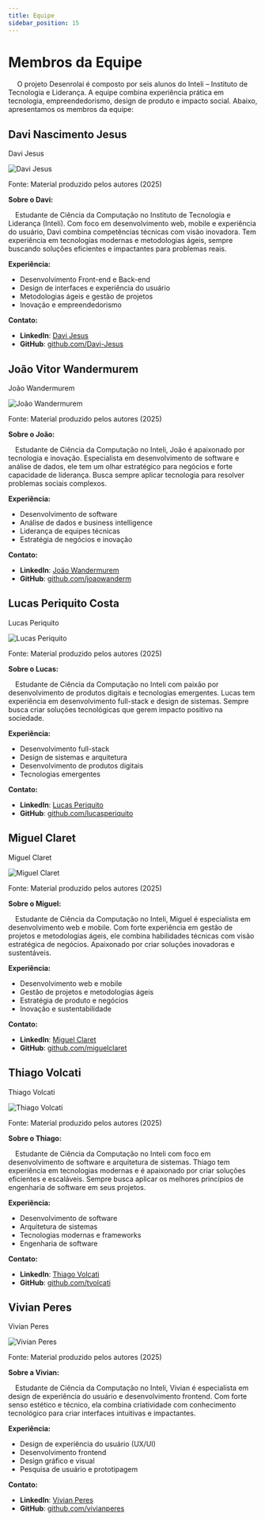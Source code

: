 ```yaml
---
title: Equipe
sidebar_position: 15
---
```


# Membros da Equipe
&emsp; O projeto Desenrolai é composto por seis alunos do Inteli – Instituto de Tecnologia e Liderança. A equipe combina experiência prática em tecnologia, empreendedorismo, design de produto e impacto social. Abaixo, apresentamos os membros da equipe:

## Davi Nascimento Jesus

<p style={{textAlign: 'center'}}>Davi Jesus</p>
<div style={{margin: 15}}>
    <div style={{textAlign: 'center'}}>
        <img src={require("../static/img/equipe/davi.jpeg").default} style={{width: 300}} alt="Davi Jesus" />
        <br />
    </div>
</div>
<p style={{textAlign: 'center'}}>Fonte:  Material produzido pelos autores (2025)</p>

**Sobre o Davi:**

&emsp;Estudante de Ciência da Computação no Instituto de Tecnologia e Liderança (Inteli). Com foco em desenvolvimento web, mobile e experiência do usuário, Davi combina competências técnicas com visão inovadora. Tem experiência em tecnologias modernas e metodologias ágeis, sempre buscando soluções eficientes e impactantes para problemas reais.

**Experiência:**
- Desenvolvimento Front-end e Back-end
- Design de interfaces e experiência do usuário
- Metodologias ágeis e gestão de projetos
- Inovação e empreendedorismo

**Contato:**
- **LinkedIn**: [Davi Jesus](https://www.linkedin.com/in/davi-jesus-/)  
- **GitHub**: [github.com/Davi-Jesus](https://github.com/Davi-Jesus)

## João Vitor Wandermurem

<p style={{textAlign: 'center'}}>João Wandermurem</p>
<div style={{margin: 15}}>
    <div style={{textAlign: 'center'}}>
        <img src={require("../static/img/equipe/jv.jpeg").default} style={{width: 300}} alt="João Wandermurem" />
        <br />
    </div>
</div>
<p style={{textAlign: 'center'}}>Fonte:  Material produzido pelos autores (2025)</p>

**Sobre o João:**

&emsp;Estudante de Ciência da Computação no Inteli, João é apaixonado por tecnologia e inovação. Especialista em desenvolvimento de software e análise de dados, ele tem um olhar estratégico para negócios e forte capacidade de liderança. Busca sempre aplicar tecnologia para resolver problemas sociais complexos.

**Experiência:**
- Desenvolvimento de software
- Análise de dados e business intelligence
- Liderança de equipes técnicas
- Estratégia de negócios e inovação

**Contato:**
- **LinkedIn**: [João Wandermurem](https://www.linkedin.com/in/joao-wandermurem/)
- **GitHub**: [github.com/joaowanderm](https://github.com/joaowanderm)

## Lucas Periquito Costa

<p style={{textAlign: 'center'}}>Lucas Periquito</p>
<div style={{margin: 15}}>
    <div style={{textAlign: 'center'}}>
        <img src={require("../static/img/equipe/lucas.jpeg").default} style={{width: 300}} alt="Lucas Periquito" />
        <br />
    </div>
</div>
<p style={{textAlign: 'center'}}>Fonte:  Material produzido pelos autores (2025)</p>

**Sobre o Lucas:**

&emsp;Estudante de Ciência da Computação no Inteli com paixão por desenvolvimento de produtos digitais e tecnologias emergentes. Lucas tem experiência em desenvolvimento full-stack e design de sistemas. Sempre busca criar soluções tecnológicas que gerem impacto positivo na sociedade.

**Experiência:**
- Desenvolvimento full-stack
- Design de sistemas e arquitetura
- Desenvolvimento de produtos digitais
- Tecnologias emergentes

**Contato:**
- **LinkedIn**: [Lucas Periquito](https://www.linkedin.com/in/lucas-periquito/)
- **GitHub**: [github.com/lucasperiquito](https://github.com/lucasperiquito)

## Miguel Claret

<p style={{textAlign: 'center'}}>Miguel Claret</p>
<div style={{margin: 15}}>
    <div style={{textAlign: 'center'}}>
        <img src={require("../static/img/equipe/claret.jpeg").default} style={{width: 300}} alt="Miguel Claret" />
        <br />
    </div>
</div>
<p style={{textAlign: 'center'}}>Fonte:  Material produzido pelos autores (2025)</p>

**Sobre o Miguel:**

&emsp;Estudante de Ciência da Computação no Inteli, Miguel é especialista em desenvolvimento web e mobile. Com forte experiência em gestão de projetos e metodologias ágeis, ele combina habilidades técnicas com visão estratégica de negócios. Apaixonado por criar soluções inovadoras e sustentáveis.

**Experiência:**
- Desenvolvimento web e mobile
- Gestão de projetos e metodologias ágeis
- Estratégia de produto e negócios
- Inovação e sustentabilidade

**Contato:**
- **LinkedIn**: [Miguel Claret](https://www.linkedin.com/in/miguelclaret/)  
- **GitHub**: [github.com/miguelclaret](https://github.com/miguelclaret)

## Thiago Volcati

<p style={{textAlign: 'center'}}>Thiago Volcati</p>
<div style={{margin: 15}}>
    <div style={{textAlign: 'center'}}>
        <img src={require("../static/img/equipe/volcati.jpeg").default} style={{width: 300}} alt="Thiago Volcati" />
        <br />
    </div>
</div>
<p style={{textAlign: 'center'}}>Fonte:  Material produzido pelos autores (2025)</p>

**Sobre o Thiago:**

&emsp;Estudante de Ciência da Computação no Inteli com foco em desenvolvimento de software e arquitetura de sistemas. Thiago tem experiência em tecnologias modernas e é apaixonado por criar soluções eficientes e escaláveis. Sempre busca aplicar os melhores princípios de engenharia de software em seus projetos.

**Experiência:**
- Desenvolvimento de software
- Arquitetura de sistemas
- Tecnologias modernas e frameworks
- Engenharia de software

**Contato:**
- **LinkedIn**: [Thiago Volcati](https://www.linkedin.com/in/thiago-volcati/)
- **GitHub**: [github.com/tvolcati](https://github.com/tvolcati)

## Vivian Peres

<p style={{textAlign: 'center'}}>Vivian Peres</p>
<div style={{margin: 15}}>
    <div style={{textAlign: 'center'}}>
        <img src={require("../static/img/equipe/vivian.jpeg").default} style={{width: 300}} alt="Vivian Peres" />
        <br />
    </div>
</div>
<p style={{textAlign: 'center'}}>Fonte:  Material produzido pelos autores (2025)</p>

**Sobre a Vivian:**

&emsp;Estudante de Ciência da Computação no Inteli, Vivian é especialista em design de experiência do usuário e desenvolvimento frontend. Com forte senso estético e técnico, ela combina criatividade com conhecimento tecnológico para criar interfaces intuitivas e impactantes.

**Experiência:**
- Design de experiência do usuário (UX/UI)
- Desenvolvimento frontend
- Design gráfico e visual
- Pesquisa de usuário e prototipagem

**Contato:**
- **LinkedIn**: [Vivian Peres](https://www.linkedin.com/in/vivian-peres/)
- **GitHub**: [github.com/vivianperes](https://github.com/vivianperes)
